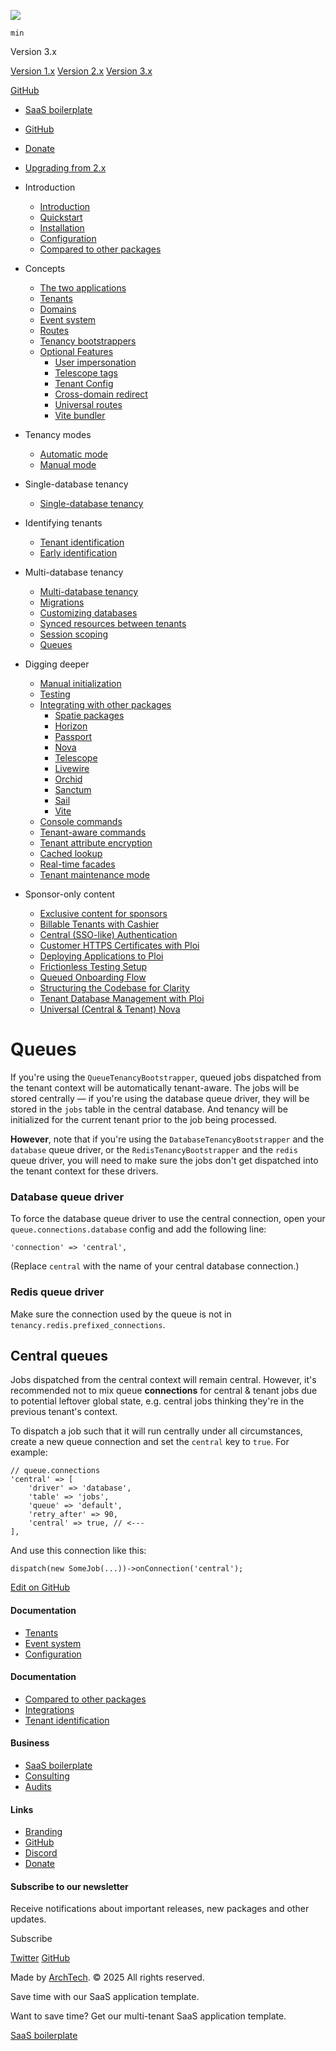 
[![](/assets/img/tenancyforlaravel.svg)](https://tenancyforlaravel.com)

```
min
```

Version 3.x

[Version 1.x](https://tenancyforlaravel.com/docs/v1)
[Version 2.x](https://tenancyforlaravel.com/docs/v2)
[Version 3.x](https://tenancyforlaravel.com/docs/v3)

[GitHub](https://github.com/stancl/tenancy)

* [SaaS boilerplate](https://tenancyforlaravel.com/saas-boilerplate/)
* [GitHub](https://github.com/stancl/tenancy)
* [Donate](https://tenancyforlaravel.com/donate)
* [Upgrading from 2.x](https://tenancyforlaravel.com/docs/v3/upgrading)
* Introduction

  + [Introduction](https://tenancyforlaravel.com/docs/v3/introduction)
  + [Quickstart](https://tenancyforlaravel.com/docs/v3/quickstart)
  + [Installation](https://tenancyforlaravel.com/docs/v3/installation)
  + [Configuration](https://tenancyforlaravel.com/docs/v3/configuration)
  + [Compared to other packages](https://tenancyforlaravel.com/docs/v3/package-comparison)
* Concepts

  + [The two applications](https://tenancyforlaravel.com/docs/v3/the-two-applications)
  + [Tenants](https://tenancyforlaravel.com/docs/v3/tenants)
  + [Domains](https://tenancyforlaravel.com/docs/v3/domains)
  + [Event system](https://tenancyforlaravel.com/docs/v3/event-system)
  + [Routes](https://tenancyforlaravel.com/docs/v3/routes)
  + [Tenancy bootstrappers](https://tenancyforlaravel.com/docs/v3/tenancy-bootstrappers)
  + [Optional Features](https://tenancyforlaravel.com/docs/v3/optional-features)
    - [User impersonation](https://tenancyforlaravel.com/docs/v3/features/user-impersonation)
    - [Telescope tags](https://tenancyforlaravel.com/docs/v3/features/telescope-tags)
    - [Tenant Config](https://tenancyforlaravel.com/docs/v3/features/tenant-config)
    - [Cross-domain redirect](https://tenancyforlaravel.com/docs/v3/features/cross-domain-redirect)
    - [Universal routes](https://tenancyforlaravel.com/docs/v3/features/universal-routes)
    - [Vite bundler](https://tenancyforlaravel.com/docs/v3/features/vite-bundler)
* Tenancy modes

  + [Automatic mode](https://tenancyforlaravel.com/docs/v3/automatic-mode)
  + [Manual mode](https://tenancyforlaravel.com/docs/v3/manual-mode)
* Single-database tenancy

  + [Single-database tenancy](https://tenancyforlaravel.com/docs/v3/single-database-tenancy)
* Identifying tenants

  + [Tenant identification](https://tenancyforlaravel.com/docs/v3/tenant-identification)
  + [Early identification](https://tenancyforlaravel.com/docs/v3/early-identification)
* Multi-database tenancy

  + [Multi-database tenancy](https://tenancyforlaravel.com/docs/v3/multi-database-tenancy)
  + [Migrations](https://tenancyforlaravel.com/docs/v3/migrations)
  + [Customizing databases](https://tenancyforlaravel.com/docs/v3/customizing-databases)
  + [Synced resources between tenants](https://tenancyforlaravel.com/docs/v3/synced-resources-between-tenants)
  + [Session scoping](https://tenancyforlaravel.com/docs/v3/session-scoping)
  + [Queues](https://tenancyforlaravel.com/docs/v3/queues)
* Digging deeper

  + [Manual initialization](https://tenancyforlaravel.com/docs/v3/manual-initialization)
  + [Testing](https://tenancyforlaravel.com/docs/v3/testing)
  + [Integrating with other packages](https://tenancyforlaravel.com/docs/v3/integrating)
    - [Spatie packages](https://tenancyforlaravel.com/docs/v3/integrations/spatie)
    - [Horizon](https://tenancyforlaravel.com/docs/v3/integrations/horizon)
    - [Passport](https://tenancyforlaravel.com/docs/v3/integrations/passport)
    - [Nova](https://tenancyforlaravel.com/docs/v3/integrations/nova)
    - [Telescope](https://tenancyforlaravel.com/docs/v3/integrations/telescope)
    - [Livewire](https://tenancyforlaravel.com/docs/v3/integrations/livewire)
    - [Orchid](https://tenancyforlaravel.com/docs/v3/integrations/orchid)
    - [Sanctum](https://tenancyforlaravel.com/docs/v3/integrations/sanctum)
    - [Sail](https://tenancyforlaravel.com/docs/v3/integrations/sail)
    - [Vite](https://tenancyforlaravel.com/docs/v3/features/vite-bundler)
  + [Console commands](https://tenancyforlaravel.com/docs/v3/console-commands)
  + [Tenant-aware commands](https://tenancyforlaravel.com/docs/v3/tenant-aware-commands)
  + [Tenant attribute encryption](https://tenancyforlaravel.com/docs/v3/tenant-attribute-encryption)
  + [Cached lookup](https://tenancyforlaravel.com/docs/v3/cached-lookup)
  + [Real-time facades](https://tenancyforlaravel.com/docs/v3/realtime-facades)
  + [Tenant maintenance mode](https://tenancyforlaravel.com/docs/v3/tenant-maintenance-mode)
* Sponsor-only content

  + [Exclusive content for sponsors](https://sponsors.tenancyforlaravel.com/)
  + [Billable Tenants with Cashier](https://sponsors.tenancyforlaravel.com/billable-tenants-with-cashier)
  + [Central (SSO-like) Authentication](https://sponsors.tenancyforlaravel.com/central-sso-like-authentication)
  + [Customer HTTPS Certificates with Ploi](https://sponsors.tenancyforlaravel.com/customer-https-certificates-with-ploi)
  + [Deploying Applications to Ploi](https://sponsors.tenancyforlaravel.com/deploying-applications-to-ploi)
  + [Frictionless Testing Setup](https://sponsors.tenancyforlaravel.com/frictionless-testing-setup)
  + [Queued Onboarding Flow](https://sponsors.tenancyforlaravel.com/queued-onboarding-flow)
  + [Structuring the Codebase for Clarity](https://sponsors.tenancyforlaravel.com/structuring-the-codebase-for-clarity)
  + [Tenant Database Management with Ploi](https://sponsors.tenancyforlaravel.com/tenant-database-management-with-ploi)
  + [Universal (Central & Tenant) Nova](https://sponsors.tenancyforlaravel.com/universal-central-and-tenant-nova)

# Queues

If you're using the `QueueTenancyBootstrapper`, queued jobs dispatched from the tenant context will be automatically tenant-aware. The jobs will be stored centrally — if you're using the database queue driver, they will be stored in the `jobs` table in the central database. And tenancy will be initialized for the current tenant prior to the job being processed.

**However**, note that if you're using the `DatabaseTenancyBootstrapper` and the `database` queue driver, or the `RedisTenancyBootstrapper` and the `redis` queue driver, you will need to make sure the jobs don't get dispatched into the tenant context for these drivers.

### Database queue driver

To force the database queue driver to use the central connection, open your `queue.connections.database` config and add the following line:

```
'connection' => 'central',

```

(Replace `central` with the name of your central database connection.)

### Redis queue driver

Make sure the connection used by the queue is not in `tenancy.redis.prefixed_connections`.

## Central queues

Jobs dispatched from the central context will remain central. However, it's recommended not to mix queue **connections** for central & tenant jobs due to potential leftover global state, e.g. central jobs thinking they're in the previous tenant's context.

To dispatch a job such that it will run centrally under all circumstances, create a new queue connection and set the `central` key to `true`. For example:

```
// queue.connections
'central' => [
    'driver' => 'database',
    'table' => 'jobs',
    'queue' => 'default',
    'retry_after' => 90,
    'central' => true, // <---
],

```

And use this connection like this:

```
dispatch(new SomeJob(...))->onConnection('central');

```

[Edit on GitHub](https://github.com/stancl/tenancy-docs/edit/master/source/docs/v3/queues.blade.md)

#### Documentation

* [Tenants](/docs/v3/tenants)
* [Event system](/docs/v3/event-system)
* [Configuration](/docs/v3/configuration)

#### Documentation

* [Compared to other packages](/docs/v3/package-comparison)
* [Integrations](/docs/v3/integrating)
* [Tenant identification](/docs/v3/tenant-identification)

#### Business

* [SaaS boilerplate](/saas-boilerplate)
* [Consulting](/contact)
* [Audits](/contact)

#### Links

* [Branding](/branding)
* [GitHub](https://github.com/stancl/tenancy)
* [Discord](https://archte.ch/discord)
* [Donate](/donate)

#### Subscribe to our newsletter

Receive notifications about important releases, new packages and other updates.

Subscribe

[Twitter](https://twitter.com/samuelstancl)
[GitHub](https://github.com/stancl/tenancy)

Made by [ArchTech](https://archte.ch). © 2025 All rights reserved.

Save time with our SaaS application template.

Want to save time? Get our multi-tenant SaaS application template.

[SaaS boilerplate](https://tenancyforlaravel.com/saas-boilerplate/)

